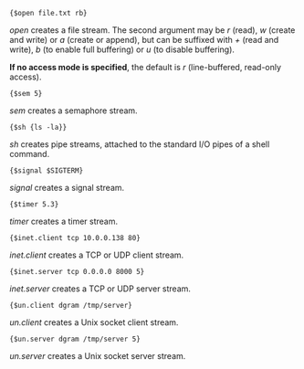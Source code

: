     {$open file.txt rb}

*open* creates a file stream. The second argument may be *r* (read), *w* (create and write) or *a* (create or append), but can be suffixed with *+* (read and write), *b* (to enable full buffering) or *u* (to disable buffering).

**If no access mode is specified**, the default is *r* (line-buffered, read-only access).

    {$sem 5}

*sem* creates a semaphore stream.

    {$sh {ls -la}}

*sh* creates pipe streams, attached to the standard I/O pipes of a shell command.

    {$signal $SIGTERM}

*signal* creates a signal stream.

    {$timer 5.3}

*timer* creates a timer stream.

    {$inet.client tcp 10.0.0.138 80}

*inet.client* creates a TCP or UDP client stream.

    {$inet.server tcp 0.0.0.0 8000 5}

*inet.server* creates a TCP or UDP server stream.

    {$un.client dgram /tmp/server}

*un.client* creates a Unix socket client stream.

    {$un.server dgram /tmp/server 5}

*un.server* creates a Unix socket server stream.
